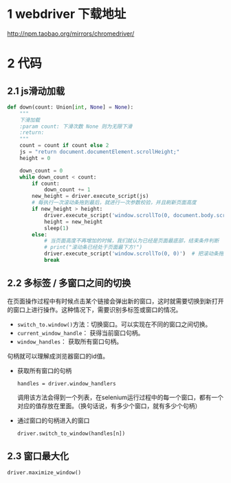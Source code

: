 # 1 webdriver 下载地址

http://npm.taobao.org/mirrors/chromedriver/

# 2 代码

## 2.1 js滑动加载

```python
def down(count: Union[int, None] = None):
    """
    下滑加载
    :param count: 下滑次数 None 则为无限下滑
    :return:
    """
    count = count if count else 2
    js = "return document.documentElement.scrollHeight;"
    height = 0

    down_count = 0
    while down_count < count:
        if count:
            down_count += 1
        new_height = driver.execute_script(js)
        # 每执行一次滚动条拖到最后，就进行一次参数校验，并且刷新页面高度
        if new_height > height:
            driver.execute_script('window.scrollTo(0, document.body.scrollHeight)')
            height = new_height
            sleep(1)
        else:
            # 当页面高度不再增加的时候，我们就认为已经是页面最底部，结束条件判断
            # print("滚动条已经处于页面最下方!")
            driver.execute_script('window.scrollTo(0, 0)')  # 把滚动条拖到页面顶部
            break
```

## 2.2 多标签 / 多窗口之间的切换

在页面操作过程中有时候点击某个链接会弹出新的窗口，这时就需要切换到新打开的窗口上进行操作。这种情况下，需要识别多标签或窗口的情况。

- `switch_to.window()`方法：切换窗口。可以实现在不同的窗口之间切换。
- `current_window_handle`： 获得当前窗口句柄。
- `window_handles`： 获取所有窗口句柄。

句柄就可以理解成浏览器窗口的id值。

- 获取所有窗口的句柄

  `handles = driver.window_handlers`

  调用该方法会得到一个列表，在selenium运行过程中的每一个窗口，都有一个对应的值存放在里面。（换句话说，有多少个窗口，就有多少个句柄）

- 通过窗口的句柄进入的窗口

  `driver.switch_to_window(handles[n])`

## 2.3 窗口最大化

```python
driver.maximize_window()
```

